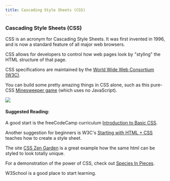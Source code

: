 ```yaml
---
title: Cascading Style Sheets (CSS)
---
```


### Cascading Style Sheets (CSS)

CSS is an acronym for Cascading Style Sheets. It was first invented in 1996, and is now a standard feature of all major web browsers.

CSS allows for developers to control how web pages look by "styling" the HTML structure of that page.

CSS specifications are maintained by the [World Wide Web Consortium (W3C)](https://www.w3.org/).

You can build some pretty amazing things in CSS alone, such as this pure-CSS [Minesweeper game](https://codepen.io/bali_balo/pen/BLJONk) (which uses no JavaScript).

![](https://cdn-images-1.medium.com/max/800/1*GFcKk9KxqHAnWa1ECcKDOQ.png)

#### Suggested Reading:
A good start is the freeCodeCamp curriculum [Introduction to Basic CSS](https://learn.freecodecamp.org/responsive-web-design/basic-css).

Another suggestion for beginners is W3C's [Starting with HTML + CSS](https://www.w3.org/Style/Examples/011/firstcss) teaches how to create a style sheet.

The site [CSS Zen Garden](http://www.csszengarden.com/) is a great example how the same html can be styled to look totally unique.

For a demonstration of the power of CSS, check out [Species In Pieces](http://species-in-pieces.com/#).

W3School is a good place to start learning.
